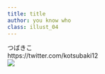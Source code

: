 ```yaml
---
title: title
author: you know who
class: illust_04
---
```


<div class="page-header">
<div class="illust-author">つばきこ</div>
<div class="social">https://twitter.com/kotsubaki12</div>
</div>
<div class="illust-image-page-left">
<img src="image/illust-kotsubaki.png" />
</div>
<!-- <div class='illust-message'>「この街に明かりを灯していくのが私の仕事」</div> -->
